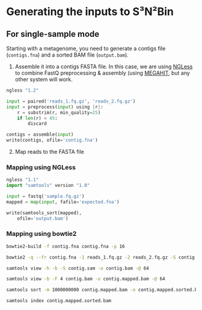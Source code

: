 # Generating the inputs to S³N²Bin

## For single-sample mode

Starting with a metagenome, you need to generate a contigs file (`contigs.fna`)
and a sorted BAM file (`output.bam`).

1. Assemble it into a contigs FASTA file. In this case, we are using
   [NGLess](https://ngless.embl.de/) to combine FastQ preprocessing &amp;
   assembly (using
   [MEGAHIT](https://academic.oup.com/bioinformatics/article/31/10/1674/177884),
   but any other system will work.

```python
ngless "1.2"

input = paired('reads_1.fq.gz', 'reads_2.fq.gz')
input = preprocess(input) using |r|:
    r = substrim(r, min_quality=25)
    if len(r) < 45:
        discard

contigs = assemble(input)
write(contigs, ofile='contig.fna')
```

2. Map reads to the FASTA file

### Mapping using NGLess

```python
ngless "1.1"
import "samtools" version "1.0"

input = fastq('sample.fq.gz')
mapped = map(input, fafile='expected.fna')

write(samtools_sort(mapped),
    ofile='output.bam')
```

### Mapping using bowtie2

```bash
bowtie2-build -f contig.fna contig.fna -p 16

bowtie2 -q --fr contig.fna -1 reads_1.fq.gz -2 reads_2.fq.gz -S contig.sam -p 64

samtools view -h -b -S contig.sam -o contig.bam -@ 64

samtools view -b -F 4 contig.bam -o contig.mapped.bam -@ 64

samtools sort -m 1000000000 contig.mapped.bam -o contig.mapped.sorted.bam -@ 64

samtools index contig.mapped.sorted.bam
```

